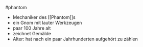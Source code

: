 #phantom 
- Mechaniker des [[Phantom]]s
- ein Gnom mit lauter Werkzeugen
- paar 100 Jahre alt
- zeichnet Gemälde
- Alter: hat nach ein paar Jahrhunderten aufgehört zu zählen